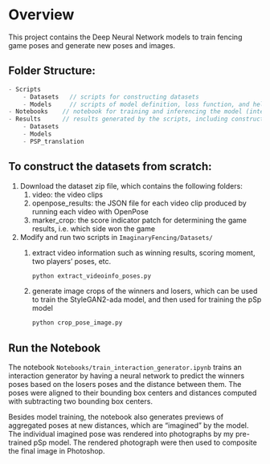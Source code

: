 # Overview

This project contains the Deep Neural Network models to train fencing game poses and generate new poses and images.

## Folder Structure:

```java
- Scripts
	- Datasets   // scripts for constructing datasets
	- Models     // scripts of model definition, loss function, and helper functions
- Notebooks    // notebook for training and inferencing the model (interaction generator
- Results      // results generated by the scripts, including constructed datasets, trained models, and image translation input outpu
	- Datasets
	- Models
	- PSP_translation
```

## To construct the datasets from scratch:


1. Download the dataset zip file, which contains the following folders:
    1. video: the video clips
    2. openpose_results: the JSON file for each video clip produced by running each video with OpenPose
    3. marker_crop: the score indicator patch for determining the game results, i.e. which side won the game
2. Modify and run two scripts in `ImaginaryFencing/Datasets/` 
    1. extract video information such as winning results, scoring moment, two players’ poses, etc.
        
        ```bash
        python extract_videoinfo_poses.py
        ```
        
    2. generate image crops of the winners and losers, which can be used to train the StyleGAN2-ada model, and then used for training the pSp model
        
        ```bash
        python crop_pose_image.py
        ```
        

## Run the Notebook


The notebook `Notebooks/train_interaction_generator.ipynb` trains an interaction generator by having a neural network to predict the winners poses based on the losers poses and the distance between them. The poses were aligned to their bounding box centers and distances computed with subtracting two bounding box centers.

Besides model training, the notebook also generates previews of aggregated poses at new distances, which are “imagined” by the model. The individual imagined pose was rendered into photographs by my pre-trained pSp model. The rendered photograph were then used to composite the final image in Photoshop.
